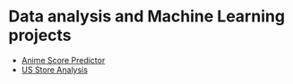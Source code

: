 # Data analysis and Machine Learning projects
- [Anime Score Predictor](https://github.com/aldeeorbs/ML-Data-Analysis/blob/main/AnimeScorePredictor.ipynb)
- [US Store Analysis](https://github.com/aldeeorbs/ML-Data-Analysis/blob/main/StoreAnalysis.ipynb)
